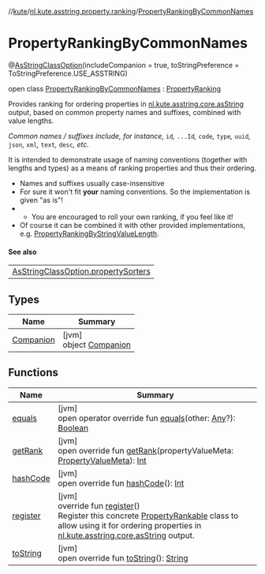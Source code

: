 //[kute](../../../index.md)/[nl.kute.asstring.property.ranking](../index.md)/[PropertyRankingByCommonNames](index.md)

# PropertyRankingByCommonNames

@[AsStringClassOption](../../nl.kute.asstring.annotation.option/-as-string-class-option/index.md)(includeCompanion = true, toStringPreference = ToStringPreference.USE_ASSTRING)

open class [PropertyRankingByCommonNames](index.md) : [PropertyRanking](../-property-ranking/index.md)

Provides ranking for ordering properties in [nl.kute.asstring.core.asString](../../nl.kute.asstring.core/as-string.md) output, based on common property names and suffixes, combined with value lengths.

*Common names / suffixes include, for instance,* `id`*,* `...Id`*,* `code`*,* `type`*,* `uuid`*,* `json`*,* `xml`*,* `text`*,* `desc`*, etc.*

It is intended to demonstrate usage of naming conventions (together with lengths and types) as a means of ranking properties and thus their ordering.

- 
   Names and suffixes usually case-insensitive
- 
   For sure it won't fit **your** naming conventions. So the implementation is given &quot;as is&quot;!
- - 
      You are encouraged to roll your own ranking, if you feel like it!
- 
   Of course it can be combined it with other provided implementations, e.g. [PropertyRankingByStringValueLength](../-property-ranking-by-string-value-length/index.md).

#### See also

| |
|---|
| [AsStringClassOption.propertySorters](../../nl.kute.asstring.annotation.option/-as-string-class-option/property-sorters.md) |

## Types

| Name | Summary |
|---|---|
| [Companion](-companion/index.md) | [jvm]<br>object [Companion](-companion/index.md) |

## Functions

| Name | Summary |
|---|---|
| [equals](../-property-ranking/equals.md) | [jvm]<br>open operator override fun [equals](../-property-ranking/equals.md)(other: [Any](https://kotlinlang.org/api/latest/jvm/stdlib/kotlin/-any/index.html)?): [Boolean](https://kotlinlang.org/api/latest/jvm/stdlib/kotlin/-boolean/index.html) |
| [getRank](get-rank.md) | [jvm]<br>open override fun [getRank](get-rank.md)(propertyValueMeta: [PropertyValueMeta](../../nl.kute.asstring.property.meta/-property-value-meta/index.md)): [Int](https://kotlinlang.org/api/latest/jvm/stdlib/kotlin/-int/index.html) |
| [hashCode](../-property-ranking/hash-code.md) | [jvm]<br>open override fun [hashCode](../-property-ranking/hash-code.md)(): [Int](https://kotlinlang.org/api/latest/jvm/stdlib/kotlin/-int/index.html) |
| [register](../-property-ranking/register.md) | [jvm]<br>override fun [register](../-property-ranking/register.md)()<br>Register this concrete [PropertyRankable](../-property-rankable/index.md) class to allow using it for ordering properties in [nl.kute.asstring.core.asString](../../nl.kute.asstring.core/as-string.md) output. |
| [toString](to-string.md) | [jvm]<br>open override fun [toString](to-string.md)(): [String](https://kotlinlang.org/api/latest/jvm/stdlib/kotlin/-string/index.html) |
